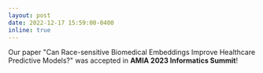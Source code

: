 ```yaml
---
layout: post
date: 2022-12-17 15:59:00-0400
inline: true
---
```


Our paper "Can Race-sensitive Biomedical Embeddings Improve Healthcare Predictive Models?" was accepted in __AMIA 2023 Informatics Summit__!

